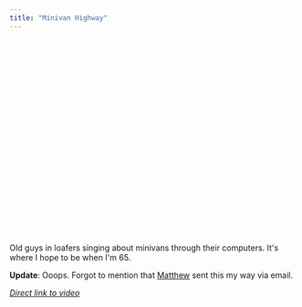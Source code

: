 ```yaml
---
title: "Minivan Highway"
---
```

<p><object width="425" height="344"><param name="movie" value="https://www.youtube.com/v/0dQo0fNaQx0&hl=en&fs=1&"></param><param name="allowFullScreen" value="true"></param><param name="allowscriptaccess" value="always"></param><embed src="https://www.youtube.com/v/0dQo0fNaQx0&hl=en&fs=1&" type="application/x-shockwave-flash" allowscriptaccess="always" allowfullscreen="true" width="425" height="344"></embed></object></p>
<p>Old guys in loafers singing about minivans through their computers.  It's where I hope to be when I'm 65.</p>
<p><strong>Update</strong>: Ooops.  Forgot to mention that <a href="https://matthew.mennoboy.com">Matthew</a> sent this my way via email.</p>
<p><em><a href="https://www.youtube.com/watch?v=0dQo0fNaQx0">Direct link to video</a></em></p>

